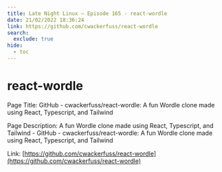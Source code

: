 ```yaml
---
title: Late Night Linux – Episode 165 - react-wordle
date: 21/02/2022 18:36:24
link: https://github.com/cwackerfuss/react-wordle
search:
  exclude: true
hide:
  - toc
---
```


# react-wordle

Page Title: GitHub - cwackerfuss/react-wordle: A fun Wordle clone made using React, Typescript, and Tailwind

Page Description: A fun Wordle clone made using React, Typescript, and Tailwind - GitHub - cwackerfuss/react-wordle: A fun Wordle clone made using React, Typescript, and Tailwind 

Link: [https://github.com/cwackerfuss/react-wordle](https://github.com/cwackerfuss/react-wordle)